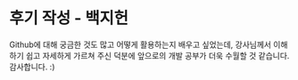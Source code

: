 # 후기 작성 - 백지헌
Github에 대해 궁금한 것도 많고 어떻게 활용하는지 배우고 싶었는데, 강사님께서 이해하기 쉽고 자세하게 가르쳐 주신 덕분에 앞으로의 개발 공부가 더욱 수월할 것 같습니다. 감사합니다. :)